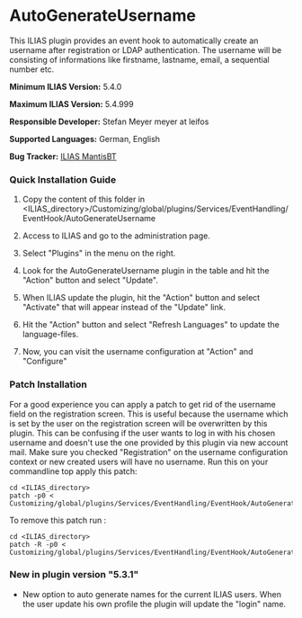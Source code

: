 # AutoGenerateUsername

This ILIAS plugin provides an event hook to automatically create an username after registration or LDAP authentication.
The username will be consisting of informations like firstname, lastname, email, a sequential number etc.

**Minimum ILIAS Version:**
5.4.0

**Maximum ILIAS Version:**
5.4.999

**Responsible Developer:**
Stefan Meyer meyer at leifos

**Supported Languages:**
German, English

**Bug Tracker:**
[ILIAS MantisBT](http://www.ilias.de/mantis/search.php?project_id=3&category=AutoGenerateUsername)

### Quick Installation Guide
1. Copy the content of this folder in <ILIAS_directory>/Customizing/global/plugins/Services/EventHandling/EventHook/AutoGenerateUsername

2. Access to ILIAS and go to the administration page.

3. Select "Plugins" in the menu on the right.

5. Look for the AutoGenerateUsername plugin in the table and hit the "Action" button and select "Update".

6. When ILIAS update the plugin, hit the "Action" button and select "Activate" that will appear instead of the "Update" link.

7. Hit the "Action" button and select "Refresh Languages" to update the language-files.

8. Now, you can visit the username configuration at "Action" and "Configure"


### Patch Installation

For a good experience you can apply a patch to get rid of the username field on the registration screen. This is useful because the username which is set by the user on the registration screen will be overwritten by this plugin. This can be confusing if the user wants to log in with his chosen username and doesn't use the one provided by this plugin via new account mail.
Make sure you checked "Registration" on the username configuration context or new created users will have no username.
Run this on your commandline top apply this patch:

	cd <ILIAS_directory>
	patch -p0 < Customizing/global/plugins/Services/EventHandling/EventHook/AutoGenerateUsername/patches/5_x_xagu_hide_username_patch.diff

To remove this patch run :

	cd <ILIAS_directory>
	patch -R -p0 < Customizing/global/plugins/Services/EventHandling/EventHook/AutoGenerateUsername/patches/5_0xxagu_hide_username_patch.diff

### New in plugin version "5.3.1"

- New option to auto generate names for the current ILIAS users. When the user update his own profile the plugin will update the "login" name.
